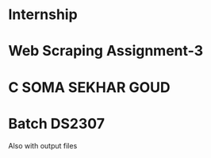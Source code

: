 # Internship
# Web Scraping Assignment-3

# C SOMA SEKHAR GOUD

# Batch DS2307

Also with output files
